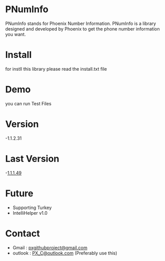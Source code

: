 # PNumInfo

PNumInfo stands for Phoenix Number Information. PNumInfo is a library designed and developed by Phoenix to get the phone number information you want.

# Install

for instll this library please read the install.txt file

# Demo

you can run Test Files

# Version

-1.1.2.31

# Last Version

-[1.1.1.49](https://drive.google.com/drive/folders/10TsQzarY_PXyMpvwC2VaLyIQW08gs-Do?usp=sharing)


# Future

- Supporting Turkey
- IntelliHelper v1.0

# Contact

- Gmail : pxgithubproject@gmail.com
- outlook : PX_C@outlook.com (Preferably use this)
